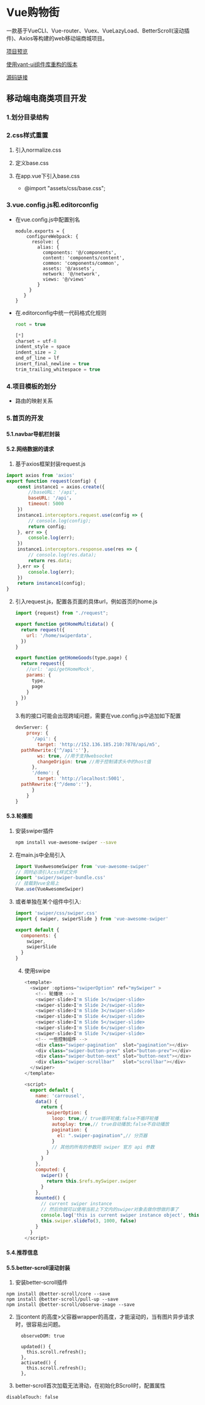 # Vue购物街

一款基于VueCLI、Vue-router、Vuex、VueLazyLoad、BetterScroll(滚动插件)、Axios等构建的web移动端商城项目。

<a href="http://scripthqs.gitee.io/vuemall/#/home">项目预览</a><OutboundLink/>

<a href="http://scripthqs.gitee.io/vantmall">使用vant-ui组件库重构的版本</a><OutboundLink/>

<a href="https://github.com/Scripthqs/vuemall">源码链接</a><OutboundLink/>

## 移动端电商类项目开发

### 1.划分目录结构

### 2.css样式重置

1. 引入normalize.css

2. 定义base.css

3. 在app.vue下引入base.css
   - @import "assets/css/base.css";

### 3.vue.config.js和.editorconfig

- 在vue.config.js中配置别名

  ```
  module.exports = {
      configureWebpack: {
        resolve: {
          alias: {
            components: '@/components',
            content: 'components/content',
            common: 'components/common',
            assets: '@/assets',
            network: '@/network',
            views: '@/views'
          }
       }
     }
  }
  ```

- 在.editorconfig中统一代码格式化规则

  ```js
  root = true
  
  [*]
  charset = utf-8
  indent_style = space
  indent_size = 2
  end_of_line = lf
  insert_final_newline = true
  trim_trailing_whitespace = true
  ```

### 4.项目模板的划分

- 路由的映射关系

### 5.首页的开发

#### 5.1.navbar导航栏封装

#### 5.2.网络数据的请求

1. 基于axios框架封装request.js

```javascript
import axios from 'axios'
export function request(config) {
    const instance1 = axios.create({
        //baseURL: '/api',
        baseURL: '/api'，
        timeout: 5000
    })
    instance1.interceptors.request.use(config => {
        // console.log(config);
        return config;
    }, err => {
        console.log(err);
    })
    instance1.interceptors.response.use(res => {
        // console.log(res.data);
        return res.data;
    },err => {
        console.log(err);
    })
    return instance1(config);
}
```

2. 引入request.js，配置各页面的具体url，例如首页的home.js

   ```javascript
   import {request} from "./request";
   
   export function getHomeMultidata() {
     return request({
       url: '/home/swiperdata',
     })
   }
   
   export function getHomeGoods(type,page) {
     return request({
       //url: 'api/getHomeMock',
       params: {
         type,
         page
       }
     })
   }
   ```

   3.有的接口可能会出现跨域问题，需要在vue.config.js中追加如下配置

   ```javascript
   devServer: {
       proxy: {
         '/api': {
           target: 'http://152.136.185.210:7878/api/m5',
     pathRewrite:{'^/api':''},
           ws: true, //用于支持websocket
           changeOrigin: true //用于控制请求头中的host值
         },
         '/demo': {
           target: 'http://localhost:5001',
     pathRewrite:{'^/demo':''},
         }
       }
   }
   ```

#### 5.3.轮播图

1. 安装swiper插件

   ```sh
   npm install vue-awesome-swiper --save
   ```

2. 在main.js中全局引入

   ```javascript
   import VueAwesomeSwiper from 'vue-awesome-swiper'
   // 同时必须引入css样式文件
   import 'swiper/swiper-bundle.css'
   // 挂载到vue全局上
   Vue.use(VueAwesomeSwiper)
   ```

3. 或者单独在某个组件中引入:

   ```js
   import 'swiper/css/swiper.css'
   import { swiper, swiperSlide } from 'vue-awesome-swiper'
   
   export default {
     components: {
       swiper,
       swiperSlide
     }
   }
   ```

   4. 使用swipe

      ```js
      <template>
        <swiper :options="swiperOption" ref="mySwiper" >
          <!-- 轮播块 -->
          <swiper-slide>I'm Slide 1</swiper-slide>
          <swiper-slide>I'm Slide 2</swiper-slide>
          <swiper-slide>I'm Slide 3</swiper-slide>
          <swiper-slide>I'm Slide 4</swiper-slide>
          <swiper-slide>I'm Slide 5</swiper-slide>
          <swiper-slide>I'm Slide 6</swiper-slide>
          <swiper-slide>I'm Slide 7</swiper-slide>
          <!-- 一些控制组件 -->
          <div class="swiper-pagination"  slot="pagination"></div>
          <div class="swiper-button-prev" slot="button-prev"></div>
          <div class="swiper-button-next" slot="button-next"></div>
          <div class="swiper-scrollbar"   slot="scrollbar"></div>
        </swiper>
      </template>
      
      <script>
        export default {
          name: 'carrousel',
          data() {
            return {
              swiperOption: {
                loop: true,// true循环轮播;false不循环轮播
                autoplay: true,// true自动播放;false不自动播放
                pagination: {
                  el: ".swiper-pagination",// 分页器
                }
                // 其他的所有的参数同 swiper 官方 api 参数
              }
            }
          },
          computed: {
            swiper() {
              return this.$refs.mySwiper.swiper
            }
          },
          mounted() {
            // current swiper instance
            // 然后你就可以使用当前上下文内的swiper对象去做你想做的事了
            console.log('this is current swiper instance object', this.swiper)
            this.swiper.slideTo(3, 1000, false)
          }
        }
      </script>
      ```

#### 5.4.推荐信息

#### 5.5.better-scroll滚动封装

1. 安装better-scroll插件

```
npm install @better-scroll/core --save
npm install @better-scroll/pull-up --save
npm install @better-scroll/observe-image --save
```

2. 当content 的高度>父容器wrapper的高度，才能滚动的，当有图片异步请求时，很容易出问题。

   ```
     observeDOM: true
     
     updated() {
       this.scroll.refresh();
     },
     activated() {
       this.scroll.refresh();
     },
   ```

3. better-scroll首次加载无法滑动，在初始化BScroll时，配置属性

```
disableTouch: false 
```
